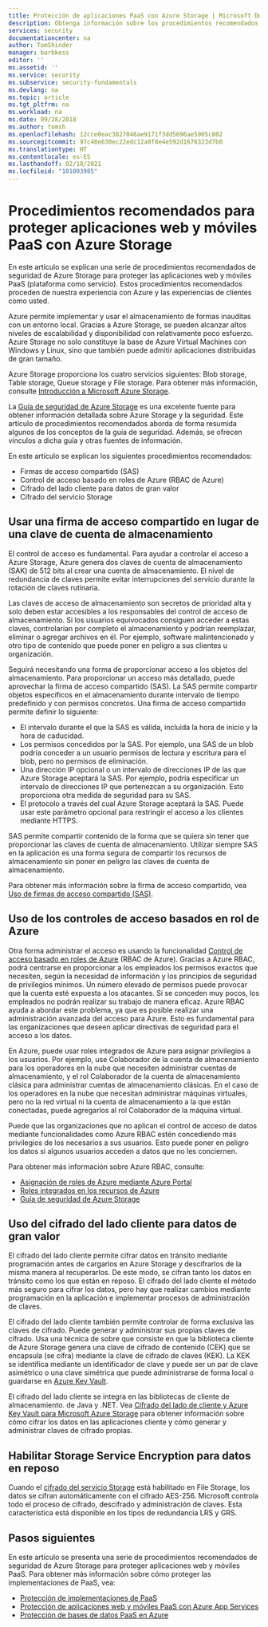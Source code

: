 ```yaml
---
title: Protección de aplicaciones PaaS con Azure Storage | Microsoft Docs
description: Obtenga información sobre los procedimientos recomendados de seguridad de Azure Storage para proteger aplicaciones web y móviles PaaS.
services: security
documentationcenter: na
author: TomShinder
manager: barbkess
editor: ''
ms.assetid: ''
ms.service: security
ms.subservice: security-fundamentals
ms.devlang: na
ms.topic: article
ms.tgt_pltfrm: na
ms.workload: na
ms.date: 09/28/2018
ms.author: tomsh
ms.openlocfilehash: 12cce0eac3827046ae9171f3dd5696ae5905c802
ms.sourcegitcommit: 97c48e630ec22edc12a0f8e4e592d1676323d7b0
ms.translationtype: HT
ms.contentlocale: es-ES
ms.lasthandoff: 02/18/2021
ms.locfileid: "101093985"
---
```

# <a name="best-practices-for-securing-paas-web-and-mobile-applications-using-azure-storage"></a>Procedimientos recomendados para proteger aplicaciones web y móviles PaaS con Azure Storage
En este artículo se explican una serie de procedimientos recomendados de seguridad de Azure Storage para proteger las aplicaciones web y móviles PaaS (plataforma como servicio). Estos procedimientos recomendados proceden de nuestra experiencia con Azure y las experiencias de clientes como usted.

Azure permite implementar y usar el almacenamiento de formas inauditas con un entorno local. Gracias a Azure Storage, se pueden alcanzar altos niveles de escalabilidad y disponibilidad con relativamente poco esfuerzo. Azure Storage no solo constituye la base de Azure Virtual Machines con Windows y Linux, sino que también puede admitir aplicaciones distribuidas de gran tamaño.

Azure Storage proporciona los cuatro servicios siguientes: Blob storage, Table storage, Queue storage y File storage. Para obtener más información, consulte [Introducción a Microsoft Azure Storage](../../storage/common/storage-introduction.md).

La [Guía de seguridad de Azure Storage](../../storage/blobs/security-recommendations.md) es una excelente fuente para obtener información detallada sobre Azure Storage y la seguridad. Este artículo de procedimientos recomendados aborda de forma resumida algunos de los conceptos de la guía de seguridad. Además, se ofrecen vínculos a dicha guía y otras fuentes de información.

En este artículo se explican los siguientes procedimientos recomendados:

- Firmas de acceso compartido (SAS)
- Control de acceso basado en roles de Azure (RBAC de Azure)
- Cifrado del lado cliente para datos de gran valor
- Cifrado del servicio Storage


## <a name="use-a-shared-access-signature-instead-of-a-storage-account-key"></a>Usar una firma de acceso compartido en lugar de una clave de cuenta de almacenamiento
El control de acceso es fundamental. Para ayudar a controlar el acceso a Azure Storage, Azure genera dos claves de cuenta de almacenamiento (SAK) de 512 bits al crear una cuenta de almacenamiento. El nivel de redundancia de claves permite evitar interrupciones del servicio durante la rotación de claves rutinaria. 

Las claves de acceso de almacenamiento son secretos de prioridad alta y solo deben estar accesibles a los responsables del control de acceso de almacenamiento. Si los usuarios equivocados consiguen acceder a estas claves, controlarían por completo el almacenamiento y podrían reemplazar, eliminar o agregar archivos en él. Por ejemplo, software malintencionado y otro tipo de contenido que puede poner en peligro a sus clientes u organización.

Seguirá necesitando una forma de proporcionar acceso a los objetos del almacenamiento. Para proporcionar un acceso más detallado, puede aprovechar la firma de acceso compartido (SAS). La SAS permite compartir objetos específicos en el almacenamiento durante intervalo de tiempo predefinido y con permisos concretos. Una firma de acceso compartido permite definir lo siguiente:

- El intervalo durante el que la SAS es válida, incluida la hora de inicio y la hora de caducidad.
- Los permisos concedidos por la SAS. Por ejemplo, una SAS de un blob podría conceder a un usuario permisos de lectura y escritura para el blob, pero no permisos de eliminación.
- Una dirección IP opcional o un intervalo de direcciones IP de las que Azure Storage aceptará la SAS. Por ejemplo, podría especificar un intervalo de direcciones IP que pertenezcan a su organización. Esto proporciona otra medida de seguridad para su SAS.
- El protocolo a través del cual Azure Storage aceptará la SAS. Puede usar este parámetro opcional para restringir el acceso a los clientes mediante HTTPS.

SAS permite compartir contenido de la forma que se quiera sin tener que proporcionar las claves de cuenta de almacenamiento. Utilizar siempre SAS en la aplicación es una forma segura de compartir los recursos de almacenamiento sin poner en peligro las claves de cuenta de almacenamiento.

Para obtener más información sobre la firma de acceso compartido, vea [Uso de firmas de acceso compartido (SAS)](../../storage/common/storage-sas-overview.md). 

## <a name="use-azure-role-based-access-control"></a>Uso de los controles de acceso basados en rol de Azure
Otra forma administrar el acceso es usando la funcionalidad [Control de acceso basado en roles de Azure](../../role-based-access-control/overview.md) (RBAC de Azure). Gracias a Azure RBAC, podrá centrarse en proporcionar a los empleados los permisos exactos que necesiten, según la necesidad de información y los principios de seguridad de privilegios mínimos. Un número elevado de permisos puede provocar que la cuenta esté expuesta a los atacantes. Si se conceden muy pocos, los empleados no podrán realizar su trabajo de manera eficaz. Azure RBAC ayuda a abordar este problema, ya que es posible realizar una administración avanzada del acceso para Azure. Esto es fundamental para las organizaciones que deseen aplicar directivas de seguridad para el acceso a los datos.

En Azure, puede usar roles integrados de Azure para asignar privilegios a los usuarios. Por ejemplo, use Colaborador de la cuenta de almacenamiento para los operadores en la nube que necesiten administrar cuentas de almacenamiento, y el rol Colaborador de la cuenta de almacenamiento clásica para administrar cuentas de almacenamiento clásicas. En el caso de los operadores en la nube que necesitan administrar máquinas virtuales, pero no la red virtual ni la cuenta de almacenamiento a la que están conectadas, puede agregarlos al rol Colaborador de la máquina virtual.

Puede que las organizaciones que no aplican el control de acceso de datos mediante funcionalidades como Azure RBAC estén concediendo más privilegios de los necesarios a sus usuarios. Esto puede poner en peligro los datos si algunos usuarios acceden a datos que no les conciernen.

Para obtener más información sobre Azure RBAC, consulte:

- [Asignación de roles de Azure mediante Azure Portal](../../role-based-access-control/role-assignments-portal.md)
- [Roles integrados en los recursos de Azure](../../role-based-access-control/built-in-roles.md)
- [Guía de seguridad de Azure Storage](../../storage/blobs/security-recommendations.md) 

## <a name="use-client-side-encryption-for-high-value-data"></a>Uso del cifrado del lado cliente para datos de gran valor
El cifrado del lado cliente permite cifrar datos en tránsito mediante programación antes de cargarlos en Azure Storage y descifrarlos de la misma manera al recuperarlos. De este modo, se cifran tanto los datos en tránsito como los que están en reposo. El cifrado del lado cliente el método más seguro para cifrar los datos, pero hay que realizar cambios mediante programación en la aplicación e implementar procesos de administración de claves.

El cifrado del lado cliente también permite controlar de forma exclusiva las claves de cifrado. Puede generar y administrar sus propias claves de cifrado. Usa una técnica de sobre que consiste en que la biblioteca cliente de Azure Storage genera una clave de cifrado de contenido (CEK) que se encapsula (se cifra) mediante la clave de cifrado de claves (KEK). La KEK se identifica mediante un identificador de clave y puede ser un par de clave asimétrico o una clave simétrica que puede administrarse de forma local o guardarse en [Azure Key Vault](../../key-vault/general/overview.md).

El cifrado del lado cliente se integra en las bibliotecas de cliente de almacenamiento. de Java y .NET. Vea [Cifrado del lado de cliente y Azure Key Vault para Microsoft Azure Storage](../../storage/common/storage-client-side-encryption.md) para obtener información sobre cómo cifrar los datos en las aplicaciones cliente y cómo generar y administrar claves de cifrado propias.

## <a name="enable-storage-service-encryption-for-data-at-rest"></a>Habilitar Storage Service Encryption para datos en reposo
Cuando el [cifrado del servicio Storage](../../storage/common/storage-service-encryption.md) está habilitado en File Storage, los datos se cifran automáticamente con el cifrado AES-256. Microsoft controla todo el proceso de cifrado, descifrado y administración de claves. Esta característica está disponible en los tipos de redundancia LRS y GRS.

## <a name="next-steps"></a>Pasos siguientes

En este artículo se presenta una serie de procedimientos recomendados de seguridad de Azure Storage para proteger aplicaciones web y móviles PaaS. Para obtener más información sobre cómo proteger las implementaciones de PaaS, vea:

- [Protección de implementaciones de PaaS](paas-deployments.md)
- [Protección de aplicaciones web y móviles PaaS con Azure App Services](paas-applications-using-app-services.md)
- [Protección de bases de datos PaaS en Azure](paas-applications-using-sql.md)